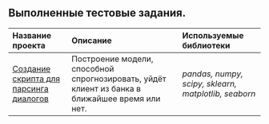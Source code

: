 ## Выполненные тестовые задания.

| Название проекта | Описание | Используемые библиотеки | 
| :---------------------- | :---------------------- | :---------------------- |
|[Создание скрипта для парсинга диалогов](Outflow_bank_customers) | Построение модели, способной спрогнозировать, уйдёт клиент из банка в ближайшее время или нет. | *pandas, numpy, scipy, sklearn, matplotlib, seaborn* |
